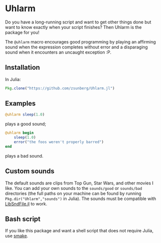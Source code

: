 # Uhlarm

Do you have a long-running script and want to get other things done but want to know exactly when your script finishes? Then Uhlarm is the package for you!

The `@uhlarm` macro encourages good programming by playing an affirming sound when the expression completes without error and a disparaging sound when it encounters an uncaught exception :P.

## Installation

In Julia:
```julia
Pkg.clone("https://github.com/zsunberg/Uhlarm.jl")
```

## Examples

```julia
@uhlarm sleep(1.0)
```
plays a good sound;

```julia
@uhlarm begin
    sleep(1.0)
    error("the foos weren't properly barred")
end
```
plays a bad sound.

## Custom sounds

The default sounds are clips from Top Gun, Star Wars, and other movies I like. You can add your own sounds to the `sounds/good` or `sounds/bad` directories (the full paths on your machine can be found by running `Pkg.dir("Uhlarm","sounds")` in Julia). The sounds must be compatible with [LibSndFile.jl](https://github.com/JuliaAudio/LibSndFile.jl) to work.

## Bash script

If you like this package and want a shell script that does not require Julia, use [smake](https://github.com/zsunberg/smake/tree/master).

